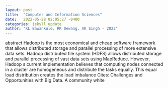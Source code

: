 ```yaml
---
layout: post
title:  "Computer and Information Sciences"
date:   2022-05-28 02:05:27 -0400
categories: jekyll update
author: "KL Bawankule, RK Dewang, AK Singh - 2022"
---
```

abstract Hadoop is the most economical and cheap software framework that allows distributed storage and parallel processing of more extensive data sets. Hadoop distributed file system (HDFS) allows distributed storage and parallel processing of vast data sets using MapReduce. However, Hadoop s current implementation believes that computing nodes connected in a cluster are homogeneous and distribute the tasks equally. This equal load distribution creates the load imbalance  Cites: Challenges and Opportunities with Big Data. A community white